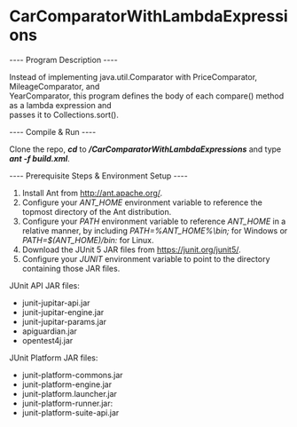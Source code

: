 # CarComparatorWithLambdaExpressions
---- Program Description ----<br />

Instead of implementing java.util.Comparator with PriceComparator, MileageComparator, and <br />
YearComparator, this program defines the body of each compare() method as a lambda expression and<br />
passes it to Collections.sort().<br />

---- Compile & Run ----<br />

Clone the repo, **_cd_** to **_/CarComparatorWithLambdaExpressions_** and type **_ant -f build.xml_**.<br />

---- Prerequisite Steps & Environment Setup ----<br />

1. Install Ant from http://ant.apache.org/.
2. Configure your _ANT_HOME_ environment variable to reference the topmost directory of the Ant distribution.
3. Configure your _PATH_ environment variable to reference _ANT_HOME_ in a relative manner, by including _PATH=%ANT_HOME%\bin;_ for Windows or _PATH=$(ANT_HOME)/bin:_ for Linux.
4. Download the JUnit 5 JAR files from https://junit.org/junit5/.
5. Configure your _JUNIT_ environment variable to point to the directory containing those JAR files.

JUnit API JAR files:
* junit-jupitar-api.jar
* junit-jupitar-engine.jar
* junit-jupitar-params.jar
* apiguardian.jar
* opentest4j.jar

JUnit Platform JAR files:
* junit-platform-commons.jar
* junit-platform-engine.jar
* junit-platform.launcher.jar
* junit-platform-runner.jar:
* junit-platform-suite-api.jar
